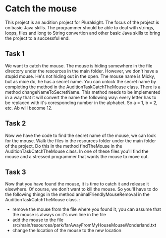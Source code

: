 # Catch the mouse

This project is an audition project for Pluralsight. The focus of the project is on basic Java skills. The programmer should be able to deal with strings, loops, files and long to String convertion and other basic Java skills to bring the project to a successful end.

## Task 1

We want to catch the mouse. The mouse is hiding somewhere in the file directory under the resources in the main folder. However, we don't have a stupid mouse. He's not hiding out in the open. The mouse name is Micky, but as mice do, he has a secret name. You can unlock the secret name by completing the method in the AuditionTaskCatchTheMouse class. There is a method changeNameToSecretName. This method needs to be implemented in a way that it will convert the name the following way: every letter has to be replaced with it's coresponding number in the alphabet. So a = 1, b = 2, etc. Ab will become 12.

## Task 2

Now we have the code to find the secret name of the mouse, we can look for the mouse. Walk the files in the resources folder under the main folder of the project. Do this in the method findTheMouse in the AuditionTaskCatchTheMouse class.
In one of these files you'll find the mouse and a stressed programmer that wants the mouse to move out.

## Task 3

Now that you have found the mouse, it is time to catch it and release it elsewhere. Of course, we don't want to kill the mouse. So you'll have to do the following things in the method animalFriendlyMouseRemoval in the AuditionTaskCatchTheMouse class. :
* remove the mouse from the file where you found it, you can assume that the mouse is always on it's own line in the file
* add the mouse to the file src/main/resources/park/farAwayFromMyHouseMouseWonderland.txt
* change the location of the mouse to the new location



